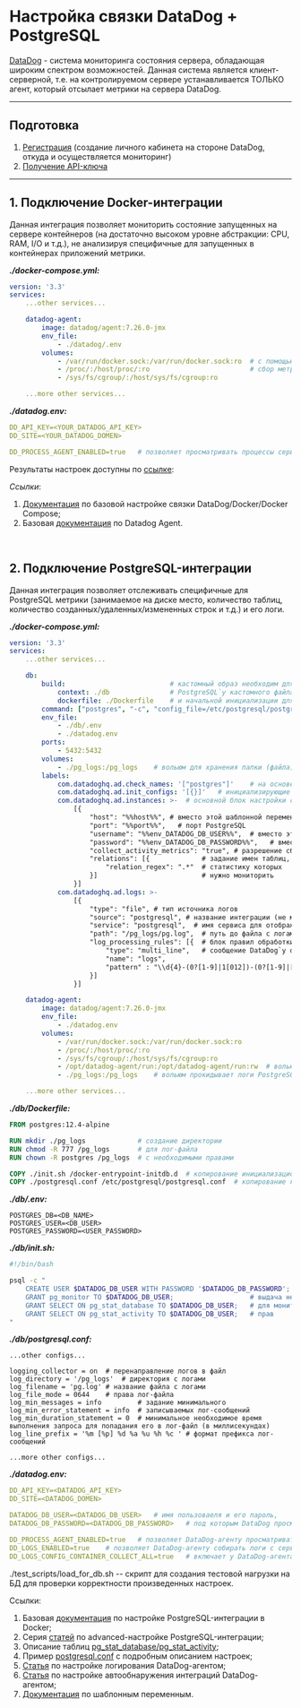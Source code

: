 # Настройка связки DataDog + PostgreSQL

[DataDog](https://www.datadoghq.com/) - система мониторинга состояния сервера, обладающая широким спектром возможностей.
Данная система является клиент-серверной, т.е. на контролируемом сервере устанавливается ТОЛЬКО агент, который отсылает метрики на сервера DataDog.

---

## Подготовка

1. [Регистрация](https://app.datadoghq.com/signup) (создание личного кабинета на стороне DataDog, откуда и осуществляется мониторинг)
2. [Получение API-ключа](https://app.datadoghq.eu/account/settings#api)

---

## 1. Подключение Docker-интеграции

Данная интеграция позволяет мониторить состояние запущенных на сервере контейнеров (на достаточно высоком уровне абстракции: CPU, RAM, I/O и т.д.), не анализируя специфичные для запущенных в контейнерах приложений метрики.

***./docker-compose.yml:***

```yaml
version: '3.3'
services:
    ...other services...

    datadog-agent:
        image: datadog/agent:7.26.0-jmx
        env_file:
            - ./datadog/.env
        volumes:
            - /var/run/docker.sock:/var/run/docker.sock:ro  # с помощью вольюмов осуществляется
            - /proc/:/host/proc/:ro                         # сбор метрик с контейнеров/сервера
            - /sys/fs/cgroup/:/host/sys/fs/cgroup:ro

    ...more other services...
```

***./datadog.env:***

```yaml
DD_API_KEY=<YOUR_DATADOG_API_KEY>
DD_SITE=<YOUR_DATADOG_DOMEN>

DD_PROCESS_AGENT_ENABLED=true   # позволяет просматривать процессы сервера/контейнеров в DataDog
```

Результаты настроек доступны по [ссылке](https://app.datadoghq.eu/containers):

*Ссылки*:

1. [Документация](https://docs.datadoghq.com/integrations/faq/compose-and-the-datadog-agent/) по базовой настройке связки DataDog/Docker/Docker Compose;
2. Базовая [документация](https://docs.datadoghq.com/agent/docker/?tab=standard) по Datadog Agent.

<br>

## 2. Подключение PostgreSQL-интеграции

Данная интеграция позволяет отслеживать специфичные для PostgreSQL метрики (занимаемое на диске место, количество таблиц, количество созданных/удаленных/измененных строк и т.д.) и его логи.

***./docker-compose.yml:***

```yaml
version: '3.3'
services:
    ...other services...

    db:
        build:                          # кастомный образ необходим для задания
            context: ./db               # PostgreSQL`у кастомного файла настроек
            dockerfile: ./Dockerfile    # и начальной инициализации для DataDog
        command: ["postgres", "-c", "config_file=/etc/postgresql/postgresql.conf"]  # задание PostgreSQL`у кастомного файла настроек
        env_file:
            - ./db/.env
            - ./datadog.env
        ports:
            - 5432:5432
        volumes:
            - ./pg_logs:/pg_logs    # вольюм для хранения папки (файла) с логами
        labels:
            com.datadoghq.ad.check_names: '["postgres"]'    # на основе этого лейбла DataDog определяет, какое приложение работает в контейнере (не менять!)
            com.datadoghq.ad.init_configs: '[{}]'   # инициализирующие настройки для взаимодействия DataDog и PostgreSQL (не менять!)
            com.datadoghq.ad.instances: >-  # основной блок настройки соединения DataDog и PostgreSQL
                [{
                    "host": "%%host%%", # вместо этой шаблонной переменной DataDog подставляет IP-адрес контейнера с PostgreSQL
                    "port": "%%port%%",   # порт PostgreSQL
                    "username": "%%env_DATADOG_DB_USER%%",  # вместо этой шаблонной переменной DataDog подставляет значение переменной окружения DATADOG_DB_USER
                    "password": "%%env_DATADOG_DB_PASSWORD%%",   # вместо этой шаблонной переменной DataDog подставляет значение переменной окружения DATADOG_DB_PASSWORD
                    "collect_activity_metrics": "true", # разрешение сбора метрик транзакций
                    "relations": [{             # задание имен таблиц, 
                        "relation_regex": ".*"  # статистику которых 
                    }]                          # нужно мониторить
                }]
            com.datadoghq.ad.logs: >-
                [{
                    "type": "file", # тип источника логов
                    "source": "postgresql", # название интеграции (не менять!)
                    "service": "postgresql",  # имя сервиса для отображение в UI DataDog
                    "path": "/pg_logs/pg.log",  # путь до файла с логами (внутри контейнера DataDog-агента!)
                    "log_processing_rules": [{  # блок правил обработки логов
                        "type": "multi_line",   # сообщение DataDog`у о том, что логи могут быть многострочными
                        "name": "logs",
                        "pattern" : "\\d{4}-(0?[1-9]|1[012])-(0?[1-9]|[12][0-9]|3[01])" # паттерн начала унарного лог-сообщения
                    }]
                }]

    datadog-agent:
        image: datadog/agent:7.26.0-jmx
        env_file:
            - ./datadog.env
        volumes:
            - /var/run/docker.sock:/var/run/docker.sock:ro
            - /proc/:/host/proc/:ro
            - /sys/fs/cgroup/:/host/sys/fs/cgroup:ro
            - /opt/datadog-agent/run:/opt/datadog-agent/run:rw  # вольюм позволяет сохранять логи локально на случай непредвиденных ситуаций
            - ./pg_logs:/pg_logs    # вольюм прокидывает логи PostgreSQL-контейнера в DataDog-контейнер

    ...more other services...
```

***./db/Dockerfile:***

```Dockerfile
FROM postgres:12.4-alpine

RUN mkdir ./pg_logs             # создание директории
RUN chmod -R 777 /pg_logs       # для лог-файла
RUN chown -R postgres /pg_logs  # с необходимыми правами

COPY ./init.sh /docker-entrypoint-initdb.d  # копирование инициализационного для DataDog`а скрипта
COPY ./postgresql.conf /etc/postgresql/postgresql.conf  # копирование кастомного конфиг-файла для PostgreSQL
```

***./db/.env:***

```configuration
POSTGRES_DB=<DB_NAME>
POSTGRES_USER=<DB_USER>
POSTGRES_PASSWORD=<USER_PASSWORD>
```

***./db/init.sh:***

```bash
#!/bin/bash

psql -c "
    CREATE USER $DATADOG_DB_USER WITH PASSWORD '$DATADOG_DB_PASSWORD';
    GRANT pg_monitor TO $DATADOG_DB_USER;                   # выдача необходимых
    GRANT SELECT ON pg_stat_database TO $DATADOG_DB_USER;   # для мониторинга
    GRANT SELECT ON pg_stat_activity TO $DATADOG_DB_USER;   # прав
"
```

***./db/postgresql.conf:***

```configuration
...other configs...

logging_collector = on  # перенаправление логов в файл
log_directory = '/pg_logs'  # директория с логами
log_filename = 'pg.log' # название файла с логами
log_file_mode = 0644    # права лог-файла
log_min_messages = info         # задание минимального
log_min_error_statement = info  # записываемых лог-сообщений
log_min_duration_statement = 0  # минимальное необходимое время выполнения запроса для попадания его в лог-файл (в миллисекундах)
log_line_prefix = '%m [%p] %d %a %u %h %c ' # формат префикса лог-сообщений

...more other configs...
```

***./datadog.env:***

```yaml
DD_API_KEY=<DATADOG_API_KEY>
DD_SITE=<DATADOG_DOMEN>

DATADOG_DB_USER=<DATADOG_DB_USER>   # имя пользоваеля и его пароль,
DATADOG_DB_PASSWORD=<DATADOG_DB_PASSWORD>   # под которым DataDog просматривает PostgreSQL

DD_PROCESS_AGENT_ENABLED=true   # позволяет DataDog-агенту просматривать процессы сервера/контейнеров в DataDog
DD_LOGS_ENABLED=true    # позволяет DataDog-агенту собирать логи с сервера/контейнеров
DD_LOGS_CONFIG_CONTAINER_COLLECT_ALL=true   # включает у DataDog-агента сбор логов со всех контейнеров
```

./test_scripts/load_for_db.sh -- скрипт для создания тестовой нагрузки на БД для проверки корректности произведенных настроек.

Ссылки:

1. Базовая [документация](https://docs.datadoghq.com/integrations/postgres/?tab=containerized) по настройке PostgreSQL-интеграции в Docker;
2. Серия [статей](https://www.datadoghq.com/blog/collect-postgresql-data-with-datadog/) по advanced-настройке PostgreSQL-интеграции;
3. Описание таблиц [pg_stat_database/pg_stat_activity](https://postgrespro.ru/docs/postgresql/12/monitoring-stats);
4. Пример [postgresql.conf](https://github.com/postgres/postgres/blob/master/src/backend/utils/misc/postgresql.conf.sample) с подробным описанием настроек;
5. [Статья](https://docs.datadoghq.com/agent/docker/log/?tab=dockercompose) по настройке логирования DataDog-агентом;
6. [Статья](https://docs.datadoghq.com/agent/docker/integrations/?tab=docker) по настройке автообнаружения интеграций DataDog-агентом;
7. [Документация](https://docs.datadoghq.com/agent/faq/template_variables/) по шаблонным переменным.

